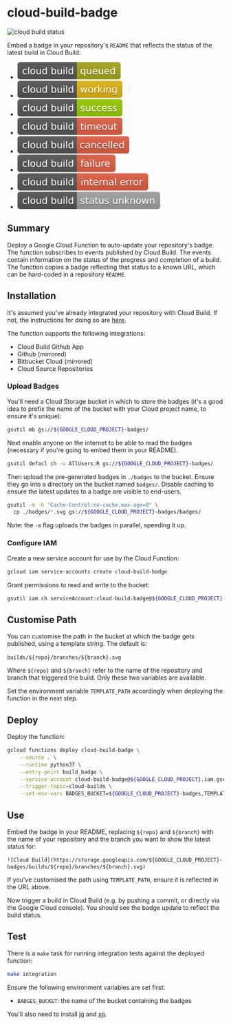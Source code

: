 # cloud-build-badge

![cloud build status](https://storage.googleapis.com/automatize-ci-badges/builds/cloud-build-badge/branches/master.svg)

Embed a badge in your repository's `README` that reflects the status of the latest build in Cloud Build:

* ![](./badges/queued.svg)
* ![](./badges/working.svg)
* ![](./badges/success.svg)
* ![](./badges/timeout.svg)
* ![](./badges/cancelled.svg)
* ![](./badges/failure.svg)
* ![](./badges/internal_error.svg)
* ![](./badges/status_unknown.svg)

## Summary

Deploy a Google Cloud Function to auto-update your repository's badge. The function subscribes to events published by Cloud Build. The events contain information on the status of the progress and completion of a build. The function copies a badge reflecting that status to a known URL, which can be hard-coded in a repository `README`.

## Installation

It's assumed you've already integrated your repository with Cloud Build. If not, the instructions for doing so are [here](https://cloud.google.com/cloud-build/docs/running-builds/automate-builds).

The function supports the following integrations:

* Cloud Build Github App
* Github (mirrored)
* Bitbucket Cloud (mirrored)
* Cloud Source Repositories


### Upload Badges

You'll need a Cloud Storage bucket in which to store the badges (it's a good idea to prefix the name of the bucket with your Cloud project name, to ensure it's unique):

```bash
gsutil mb gs://${GOOGLE_CLOUD_PROJECT}-badges/
```

Next enable anyone on the internet to be able to read the badges (necessary if you're going to embed them in your README).

```bash
gsutil defacl ch -u AllUsers:R gs://${GOOGLE_CLOUD_PROJECT}-badges/
```

Then upload the pre-generated badges in `./badges` to the bucket. Ensure they go into a directory on the bucket named `badges/`. Disable caching to ensure the latest updates to a badge are visible to end-users.

```bash
gsutil -m -h "Cache-Control:no-cache,max-age=0" \
  cp ./badges/*.svg gs://${GOOGLE_CLOUD_PROJECT}-badges/badges/
```

Note: the `-m` flag uploads the badges in parallel, speeding it up.

### Configure IAM

Create a new service account for use by the Cloud Function:

```bash
gcloud iam service-accounts create cloud-build-badge
```

Grant permissions to read and write to the bucket:

```bash
gsutil iam ch serviceAccount:cloud-build-badge@${GOOGLE_CLOUD_PROJECT}.iam.gserviceaccount.com:legacyObjectReader,legacyBucketWriter gs://${GOOGLE_CLOUD_PROJECT}-badges/
```

## Customise Path

You can customise the path in the bucket at which the badge gets published, using a template string. The default is:

`builds/${repo}/branches/${branch}.svg`

Where `${repo}` and `${branch}` refer to the name of the repository and branch that triggered the build. Only these two variables are available.

Set the environment variable `TEMPLATE_PATH` accordingly when deploying the function in the next step.

## Deploy

Deploy the function:

```bash
gcloud functions deploy cloud-build-badge \
    --source . \
    --runtime python37 \
    --entry-point build_badge \
    --service-account cloud-build-badge@${GOOGLE_CLOUD_PROJECT}.iam.gserviceaccount.com \
    --trigger-topic=cloud-builds \
    --set-env-vars BADGES_BUCKET=${GOOGLE_CLOUD_PROJECT}-badges,TEMPLATE_PATH='builds/${repo}/branches/${branch}.svg'
```

## Use

Embed the badge in your README, replacing `${repo}` and `${branch}` with the name of your repository and the branch you want to show the latest status for:

```
![Cloud Build](https://storage.googleapis.com/${GOOGLE_CLOUD_PROJECT}-badges/builds/${repo}/branches/${branch}.svg)
```

If you've customised the path using `TEMPLATE_PATH`, ensure it is reflected in the URL above.

Now trigger a build in Cloud Build (e.g. by pushing a commit, or directly via the Google Cloud console). You should see the badge update to reflect the build status.

## Test

There is a `make` task for running integration tests against the deployed function:

```bash
make integration
```

Ensure the following environment variables are set first:

* `BADGES_BUCKET`: the name of the bucket containing the badges

You'll also need to install [jq](https://stedolan.github.io/jq/) and [xq](https://github.com/jeffbr13/xq).
